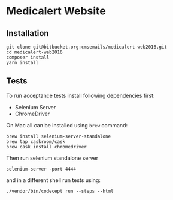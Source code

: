 # Medicalert Website

## Installation

```
git clone git@bitbucket.org:cmsemails/medicalert-web2016.git
cd medicalert-web2016
composer install
yarn install
```


## Tests

To run acceptance tests install following dependencies first:

- Selenium Server
- ChromeDriver

On Mac all can be installed using `brew` command:

```
brew install selenium-server-standalone
brew tap caskroom/cask
brew cask install chromedriver
```

Then run selenium standalone server 

```selenium-server -port 4444``` 

and in a different shell run tests using:

```./vendor/bin/codecept run --steps --html```
